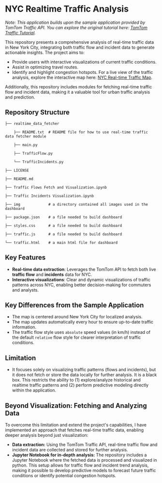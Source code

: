 # NYC Realtime Traffic Analysis

*Note: This application builds upon the sample application provided by TomTom Traffic API. You can explore the original tutorial here: [TomTom Traffic Tutorial](https://developer.tomtom.com/maps-sdk-web-js-v5/tutorials-use-cases/traffic-tutorial).*

This repository presents a comprehensive analysis of real-time traffic data in New York City, integrating both traffic flow and incident data to generate actionable insights. The project aims to:
- Provide users with interactive visualizations of current traffic conditions.
- Assist in optimizing travel routes.
- Identify and highlight congestion hotspots.
For a live view of the traffic analysis, explore the interactive map here: [NYC Real-time Traffic Map](https://suyeonju101.github.io/NYC-Realtime-Traffic-Analysis/traffic.html).

Additionally, this repository includes modules for fetching real-time traffic flow and incident data, making it a valuable tool for urban traffic analysis and prediction.


## Repository Structure

    ├── realtime_data_fetcher 
    
        ├── README.txt  # README file for how to use real-time traffic data fetcher module
    
        ├── main.py
    
        ├── TrafficFlow.py
        
        └── TrafficIncidents.py
    
    ├── LICENSE

    ├── README.md

    ├── Traffic Flows Fetch and Visualization.ipynb

    ├── Traffic Incidents Visualization.ipynb

    ├── img             # a directory contained all images used in the dashboard
    
    ├── package.json    # a file needed to build dashboard
    
    ├── styles.css      # a file needed to build dashboard
    
    ├── traffic.js      # a file needed to build dashboard
        
    └── traffic.html    # a main html file for dashboard


## Key Features
- **Real-time data extraction**: Leverages the TomTom API to fetch both live **traffic flow** and **incidents** data for NYC.
- **Interactive visualizations**: Clear and dynamic visualizations of traffic patterns across NYC, enabling better decision-making for commuters and analysts.

## Key Differences from the Sample Application
- The map is centered around New York City for localized analysis.
- The map updates automatically every hour to ensure up-to-date traffic information.
- The traffic flow style uses `absolute` speed values (in km/h) instead of the default `relative` flow style for clearer interpretation of traffic conditions.

## Limitation
- It focuses solely on visualizing traffic patterns (flows and incidents), but it does not fetch or store the data locally for further analysis. It is a black box. This restricts the ability to (1) explore/analyze historical and realtime traffic patterns and (2) perform predictive modeling directly within the application.

## Beyond Visualization: Fetching and Analyzing Data 
To overcome this limitation and extend the project's capabilities, I have implemented an approach that fetches real-time traffic data, enabling deeper analysis beyond just visualization:
- **Data extraction:** Using the TomTom Traffic API, real-time traffic flow and incident data are collected and stored for further analysis.
- **Jupyter Notebook for in-depth analysis:** The repository includes a Jupyter Notebook where the fetched data is processed and visualized in python. This setup allows for traffic flow and incident trend analysis, making it possible to develop predictive models to forecast future traffic conditions or identify potential congestion hotspots.
